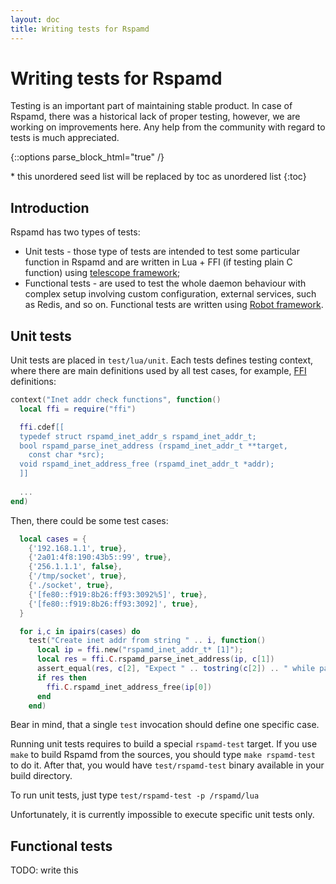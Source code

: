 ```yaml
---
layout: doc
title: Writing tests for Rspamd
---
```


# Writing tests for Rspamd

Testing is an important part of maintaining stable product. In case of Rspamd, there was a historical lack of proper testing, however, we are working on improvements here. Any help from the community with regard to tests is much appreciated.

{::options parse_block_html="true" /}

<div id="toc">
  * this unordered seed list will be replaced by toc as unordered list
  {:toc}
</div>

## Introduction

Rspamd has two types of tests:

* Unit tests - those type of tests are intended to test some particular function in Rspamd and are written in Lua + FFI (if testing plain C function) using [telescope framework](https://github.com/norman/telescope);
* Functional tests - are used to test the whole daemon behaviour with complex setup involving custom configuration, external services, such as Redis, and so on. Functional tests are written using [Robot framework](https://robotframework.org/).

## Unit tests

Unit tests are placed in `test/lua/unit`. Each tests defines testing context, where there are main definitions used by all test cases, for example, [FFI](http://luajit.org/ext_ffi.html) definitions:

```lua
context("Inet addr check functions", function()
  local ffi = require("ffi")

  ffi.cdef[[
  typedef struct rspamd_inet_addr_s rspamd_inet_addr_t;
  bool rspamd_parse_inet_address (rspamd_inet_addr_t **target,
    const char *src);
  void rspamd_inet_address_free (rspamd_inet_addr_t *addr);
  ]]
  
  ...
end)
```

Then, there could be some test cases:

```lua
  local cases = {
    {'192.168.1.1', true},
    {'2a01:4f8:190:43b5::99', true},
    {'256.1.1.1', false},
    {'/tmp/socket', true},
    {'./socket', true},
    {'[fe80::f919:8b26:ff93:3092%5]', true},
    {'[fe80::f919:8b26:ff93:3092]', true},
  }

  for i,c in ipairs(cases) do
    test("Create inet addr from string " .. i, function()
      local ip = ffi.new("rspamd_inet_addr_t* [1]");
      local res = ffi.C.rspamd_parse_inet_address(ip, c[1])
      assert_equal(res, c[2], "Expect " .. tostring(c[2]) .. " while parsing " .. c[1])
      if res then
        ffi.C.rspamd_inet_address_free(ip[0])
      end
    end)
```

Bear in mind, that a single `test` invocation should define one specific case.

Running unit tests requires to build a special `rspamd-test` target. If you use `make` to build Rspamd from the sources, you should type `make rspamd-test` to do it. After that, you would have `test/rspamd-test` binary available in your build directory. 

To run unit tests, just type `test/rspamd-test -p /rspamd/lua`

Unfortunately, it is currently impossible to execute specific unit tests only.

## Functional tests

TODO: write this
